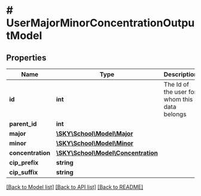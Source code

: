 # # UserMajorMinorConcentrationOutputModel

## Properties

Name | Type | Description | Notes
------------ | ------------- | ------------- | -------------
**id** | **int** | The Id of the user for whom this data belongs | [optional]
**parent_id** | **int** |  | [optional]
**major** | [**\SKY\School\Model\Major**](Major.md) |  | [optional]
**minor** | [**\SKY\School\Model\Minor**](Minor.md) |  | [optional]
**concentration** | [**\SKY\School\Model\Concentration**](Concentration.md) |  | [optional]
**cip_prefix** | **string** |  | [optional]
**cip_suffix** | **string** |  | [optional]

[[Back to Model list]](../../README.md#models) [[Back to API list]](../../README.md#endpoints) [[Back to README]](../../README.md)
